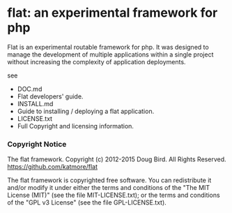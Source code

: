 # flat: an experimental framework for php
Flat is an experimental routable framework for php. It was 
designed to manage the development of multiple applications 
within a single project without increasing the 
complexity of application deployments. 

see
* DOC.md
 * Flat developers' guide.
* INSTALL.md
 * Guide to installing / deploying a flat application.
* LICENSE.txt
 * Full Copyright and licensing information. 
 
### Copyright Notice
The flat framework. 
Copyright (c) 2012-2015 Doug Bird. All Rights Reserved.
https://github.com/katmore/flat

The flat framework is copyrighted free software.
You can redistribute it and/or modify it under either the terms and conditions of the
"The MIT License (MIT)" (see the file MIT-LICENSE.txt); or the terms and conditions
of the "GPL v3 License" (see the file GPL-LICENSE.txt).
